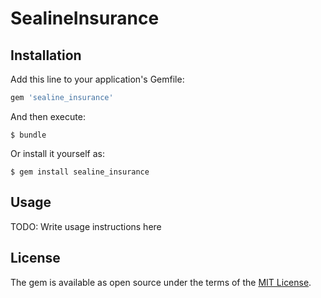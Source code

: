 # SealineInsurance

## Installation

Add this line to your application's Gemfile:

```ruby
gem 'sealine_insurance'
```

And then execute:

    $ bundle

Or install it yourself as:

    $ gem install sealine_insurance

## Usage

TODO: Write usage instructions here

## License

The gem is available as open source under the terms of the [MIT License](https://opensource.org/licenses/MIT).
